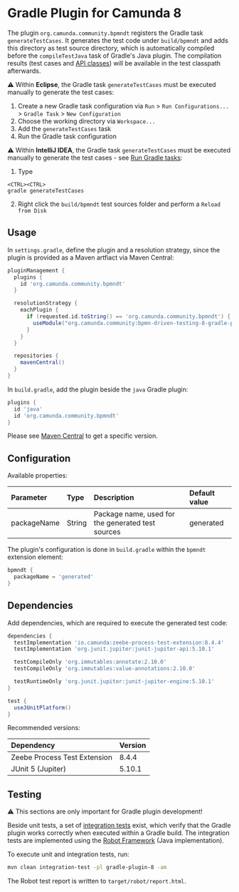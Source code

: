 # Gradle Plugin for Camunda 8
The plugin `org.camunda.community.bpmndt` registers the Gradle task `generateTestCases`.
It generates the test code under `build/bpmndt` and adds this directory as test source directory, which is automatically compiled before the `compileTestJava` task of Gradle's Java plugin.
The compilation results (test cases and [API classes](../impl-8/src/main/java/org/camunda/community/bpmndt/api)) will be available in the test classpath afterwards.

:warning: Within **Eclipse**, the Gradle task `generateTestCases` must be executed manually to generate the test cases:

1. Create a new Gradle task configuration via `Run` > `Run Configurations...` > `Gradle Task` > `New Configuration`
2. Choose the working directory via `Workspace...`
3. Add the `generateTestCases` task
4. Run the Gradle task configuration

:warning: Within **IntelliJ IDEA**, the Gradle task `generateTestCases` must be executed manually to generate the test cases - see [Run Gradle tasks](https://www.jetbrains.com/help/idea/work-with-gradle-tasks.html#gradle_tasks):

1. Type

```
<CTRL><CTRL>
gradle generateTestCases
```

2. Right click the `build/bpmndt` test sources folder and perform a `Reload from Disk`

## Usage

In `settings.gradle`, define the plugin and a resolution strategy, since the plugin is provided as a Maven artfiact via Maven Central:

```groovy
pluginManagement {
  plugins {
    id 'org.camunda.community.bpmndt'
  }

  resolutionStrategy {
    eachPlugin {
      if (requested.id.toString() == 'org.camunda.community.bpmndt') {
        useModule("org.camunda.community:bpmn-driven-testing-8-gradle-plugin:0.11.0")
      }
    }
  }

  repositories {
    mavenCentral()
  }
}
```

In `build.gradle`, add the plugin beside the `java` Gradle plugin:

```groovy
plugins {
  id 'java'
  id 'org.camunda.community.bpmndt'
}
```

Please see [Maven Central](https://central.sonatype.com/artifact/org.camunda.community/bpmn-driven-testing-8-gradle-plugin/0.11.0/versions) to get a specific version.

## Configuration
Available properties:

| Parameter            | Type         | Description                                                                | Default value |
|:---------------------|:-------------|:---------------------------------------------------------------------------|:--------------|
| packageName          | String       | Package name, used for the generated test sources | generated |

The plugin's configuration is done in `build.gradle` within the `bpmndt` extension element:

```groovy
bpmndt {
  packageName = 'generated'
}
```

## Dependencies
Add dependencies, which are required to execute the generated test code:

```groovy
dependencies {
  testImplementation 'io.camunda:zeebe-process-test-extension:8.4.4'
  testImplementation 'org.junit.jupiter:junit-jupiter-api:5.10.1'

  testCompileOnly 'org.immutables:annotate:2.10.0'
  testCompileOnly 'org.immutables:value-annotations:2.10.0'

  testRuntimeOnly 'org.junit.jupiter:junit-jupiter-engine:5.10.1'
}

test {
  useJUnitPlatform()
}
```

Recommended versions:

| Dependency                   | Version |
|:-----------------------------|:--------|
| Zeebe Process Test Extension | 8.4.4   |
| JUnit 5 (Jupiter)            | 5.10.1  |

## Testing
:warning: This sections are only important for Gradle plugin development!

Beside unit tests, a set of [integration tests](../integration-tests-8) exist,
which verify that the Gradle plugin works correctly when executed within a Gradle build.
The integration tests are implemented using the [Robot Framework](https://robotframework.org/) (Java implementation).

To execute unit and integration tests, run:

```sh
mvn clean integration-test -pl gradle-plugin-8 -am
```

The Robot test report is written to `target/robot/report.html`.
